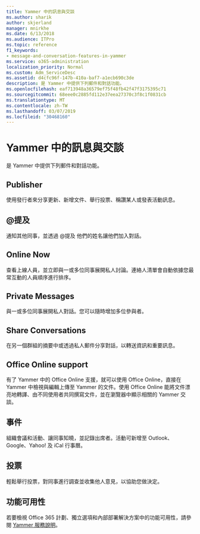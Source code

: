 ```yaml
---
title: Yammer 中的訊息與交談
ms.author: sharik
author: skjerland
manager: mnirkhe
ms.date: 6/13/2018
ms.audience: ITPro
ms.topic: reference
f1_keywords:
- message-and-conversation-features-in-yammer
ms.service: o365-administration
localization_priority: Normal
ms.custom: Adm_ServiceDesc
ms.assetid: d4cfc96f-147b-410a-baf7-a1ecb690c3de
description: 是 Yammer 中提供下列郵件和對話功能。
ms.openlocfilehash: eaf713948a36579ef75f48fb42f47f3175395c71
ms.sourcegitcommit: 68eee0c2885fd112e37eea27370c3f8c1f0831cb
ms.translationtype: MT
ms.contentlocale: zh-TW
ms.lasthandoff: 03/07/2019
ms.locfileid: "30468160"
---
```

# <a name="message-and-conversation-features-in-yammer"></a>Yammer 中的訊息與交談

是 Yammer 中提供下列郵件和對話功能。
  
## <a name="publisher"></a>Publisher
<a name="bkmk_Publisher"> </a>

使用發行者來分享更新、新增文件、舉行投票、稱讚某人或發表活動訊息。
  
## <a name="mention"></a>@提及
<a name="bkmk_AtMention"> </a>

通知其他同事，並透過 @提及 他們的姓名讓他們加入對話。
  
## <a name="online-now"></a>Online Now
<a name="bkmk_OnlineNow"> </a>

查看上線人員，並立即與一或多位同事展開私人討論。連絡人清單會自動依據您最常互動的人員順序進行排序。
  
## <a name="private-messages"></a>Private Messages
<a name="bkmk_PrivateMessages"> </a>

與一或多位同事展開私人對話。您可以隨時增加多位參與者。
  
## <a name="share-conversations"></a>Share Conversations
<a name="bkmk_ShareConversations"> </a>

在另一個群組的摘要中或透過私人郵件分享對話，以轉送資訊和重要訊息。
  
## <a name="office-online-support"></a>Office Online support
<a name="bkmk_ShareConversations"> </a>

有了 Yammer 中的 Office Online 支援，就可以使用 Office Online，直接在 Yammer 中檢視與編輯上傳至 Yammer 的文件。使用 Office Online 能將文件漂亮地轉譯、由不同使用者共同撰寫文件，並在瀏覽器中顯示相關的 Yammer 交談。
  
## <a name="events"></a>事件
<a name="bkmk_Events"> </a>

組織會議和活動、讓同事知曉，並記錄出席者。活動可新增至 Outlook、Google、Yahoo! 及 iCal 行事曆。
  
## <a name="polls"></a>投票
<a name="bkmk_Polls"> </a>

輕鬆舉行投票，對同事進行調查並收集他人意見，以協助您做決定。
  
## <a name="feature-availability"></a>功能可用性
<a name="bkmk_Polls"> </a>

若要檢視 Office 365 計劃、獨立選項和內部部署解決方案中的功能可用性，請參閱 [Yammer 服務說明](yammer-service-description.md)。
  

